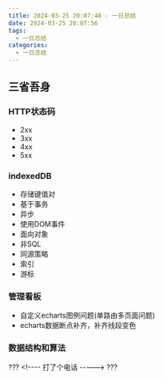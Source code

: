 ```yaml
---
title: 2024-03-25 20:07:48 - 一日总结
date: 2024-03-25 20:07:56
tags:
  - 一日总结
categories:
  - 一日总结
---
```


## 三省吾身

### HTTP状态码

- 2xx
- 3xx
- 4xx
- 5xx

### indexedDB

- 存储键值对
- 基于事务
- 异步
- 使用DOM事件
- 面向对象
- 非SQL
- 同源策略
- 索引
- 游标

### 管理看板

- 自定义echarts图例问题(单路由多页面问题)
- echarts数据断点补齐，补齐线段变色

### 数据结构和算法

??? \<!---- 打了个电话 -----> ???
